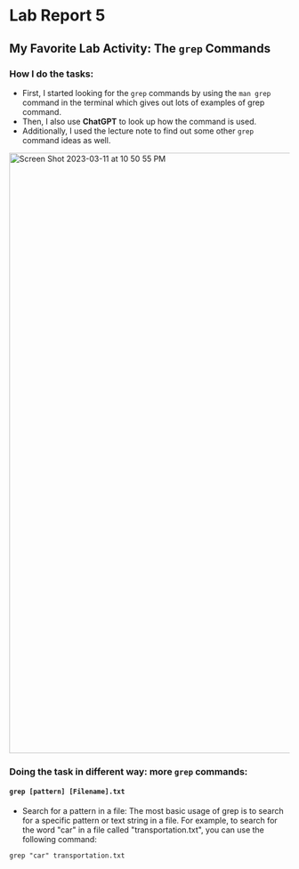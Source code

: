 # Lab Report 5
## My Favorite Lab Activity: The ```grep``` Commands
### How I do the tasks:
- First, I started looking for the ```grep``` commands by using the ```man grep``` command in the terminal which gives out lots of examples of grep command.
- Then, I also use **ChatGPT** to look up how the command is used. 
- Additionally, I used the lecture note to find out some other ```grep``` command ideas as well.

<img width="1079" alt="Screen Shot 2023-03-11 at 10 50 55 PM" src="https://user-images.githubusercontent.com/122575008/224529157-7c514de6-c90a-4f18-9ae7-e26402d82e9f.png">

### Doing the task in different way: more ```grep``` commands:
#### ```grep [pattern] [Filename].txt```
- Search for a pattern in a file: The most basic usage of grep is to search for a specific pattern or text string in a file. For example, to search for the word "car" in a file called "transportation.txt", you can use the following command:
```
grep "car" transportation.txt
````




